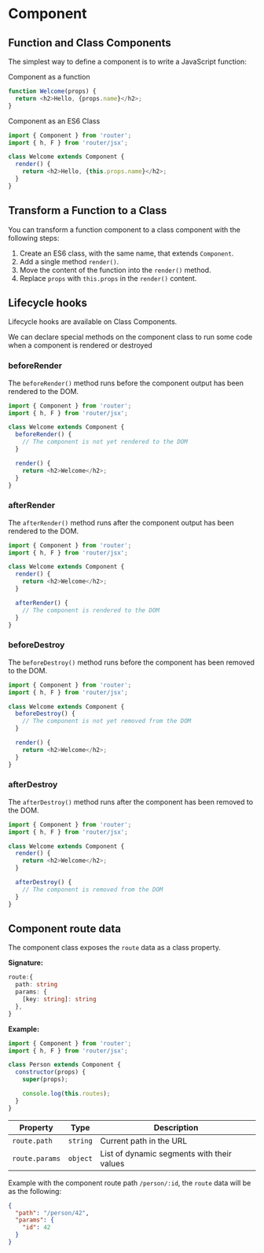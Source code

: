 # Component

## Function and Class Components

The simplest way to define a component is to write a JavaScript function:

Component as a function

```js
function Welcome(props) {
  return <h2>Hello, {props.name}</h2>;
}
```

Component as an ES6 Class

```js
import { Component } from 'router';
import { h, F } from 'router/jsx';

class Welcome extends Component {
  render() {
    return <h2>Hello, {this.props.name}</h2>;
  }
}
```

## Transform a Function to a Class

You can transform a function component to a class component with the following steps:

1. Create an ES6 class, with the same name, that extends `Component`.
2. Add a single method `render()`.
3. Move the content of the function into the `render()` method.
4. Replace `props` with `this.props` in the `render()` content.

## Lifecycle hooks

Lifecycle hooks are available on Class Components.

We can declare special methods on the component class to run some code when a component is rendered or destroyed

### beforeRender

The `beforeRender()` method runs before the component output has been rendered to the DOM.

```js
import { Component } from 'router';
import { h, F } from 'router/jsx';

class Welcome extends Component {
  beforeRender() {
    // The component is not yet rendered to the DOM
  }

  render() {
    return <h2>Welcome</h2>;
  }
}
```

### afterRender

The `afterRender()` method runs after the component output has been rendered to the DOM.

```js
import { Component } from 'router';
import { h, F } from 'router/jsx';

class Welcome extends Component {
  render() {
    return <h2>Welcome</h2>;
  }

  afterRender() {
    // The component is rendered to the DOM
  }
}
```

### beforeDestroy

The `beforeDestroy()` method runs before the component has been removed to the DOM.

```js
import { Component } from 'router';
import { h, F } from 'router/jsx';

class Welcome extends Component {
  beforeDestroy() {
    // The component is not yet removed from the DOM
  }

  render() {
    return <h2>Welcome</h2>;
  }
}
```

### afterDestroy

The `afterDestroy()` method runs after the component has been removed to the DOM.

```js
import { Component } from 'router';
import { h, F } from 'router/jsx';

class Welcome extends Component {
  render() {
    return <h2>Welcome</h2>;
  }

  afterDestroy() {
    // The component is removed from the DOM
  }
}
```

## Component route data

The component class exposes the `route` data as a class property.

**Signature:**

```typescript
route:{
  path: string
  params: {
    [key: string]: string
  },
}
```

**Example:**

```js
import { Component } from 'router';
import { h, F } from 'router/jsx';

class Person extends Component {
  constructor(props) {
    super(props);

    console.log(this.routes);
  }
}
```

| Property       |   Type   | Description                                |
| -------------- | :------: | ------------------------------------------ |
| `route.path`   | `string` | Current path in the URL                    |
| `route.params` | `object` | List of dynamic segments with their values |

Example with the component route path `/person/:id`, the `route` data will be as the following:

```json
{
  "path": "/person/42",
  "params": {
    "id": 42
  }
}
```
